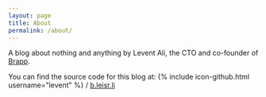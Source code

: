 ```yaml
---
layout: page
title: About
permalink: /about/
---
```


A blog about nothing and anything by Levent Ali, the CTO and co-founder of [Brapp](https://brapp.tv).

You can find the source code for this blog at:
{% include icon-github.html username="levent" %} /
[b.leisr.li](https://github.com/levent/b.leisr.li)

